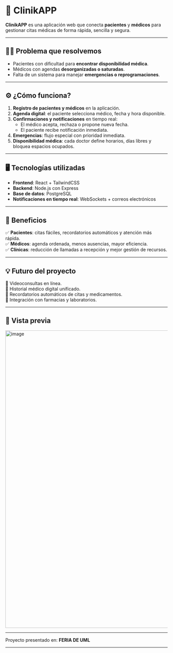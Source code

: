 
# 🏥 ClinikAPP

**ClinikAPP** es una aplicación web que conecta **pacientes** y **médicos** para gestionar citas médicas de forma rápida, sencilla y segura.  

---

## 👩‍⚕️ Problema que resolvemos
- Pacientes con dificultad para **encontrar disponibilidad médica**.  
- Médicos con agendas **desorganizadas o saturadas**.  
- Falta de un sistema para manejar **emergencias o reprogramaciones**.  

---

## ⚙️ ¿Cómo funciona?
1. **Registro de pacientes y médicos** en la aplicación.  
2. **Agenda digital**: el paciente selecciona médico, fecha y hora disponible.  
3. **Confirmaciones y notificaciones** en tiempo real:  
   - El médico acepta, rechaza o propone nueva fecha.  
   - El paciente recibe notificación inmediata.  
4. **Emergencias**: flujo especial con prioridad inmediata.  
5. **Disponibilidad médica**: cada doctor define horarios, días libres y bloquea espacios ocupados.  

---

## 🖥️ Tecnologías utilizadas
- **Frontend**: React + TailwindCSS  
- **Backend**: Node.js con Express  
- **Base de datos**: PostgreSQL  
- **Notificaciones en tiempo real**: WebSockets + correos electrónicos  

---

## 🚀 Beneficios
✅ **Pacientes**: citas fáciles, recordatorios automáticos y atención más rápida.  
✅ **Médicos**: agenda ordenada, menos ausencias, mayor eficiencia.  
✅ **Clínicas**: reducción de llamadas a recepción y mejor gestión de recursos.  

---

## 💡 Futuro del proyecto
🔹 Videoconsultas en línea.  
🔹 Historial médico digital unificado.  
🔹 Recordatorios automáticos de citas y medicamentos.  
🔹 Integración con farmacias y laboratorios.  

---

## 📸 Vista previa
<img width="1382" height="925" alt="image" src="https://github.com/user-attachments/assets/7f669008-3ec5-46fa-8920-3e4c150e5d95" />


---


Proyecto presentado en: **FERIA DE UML**  

---
